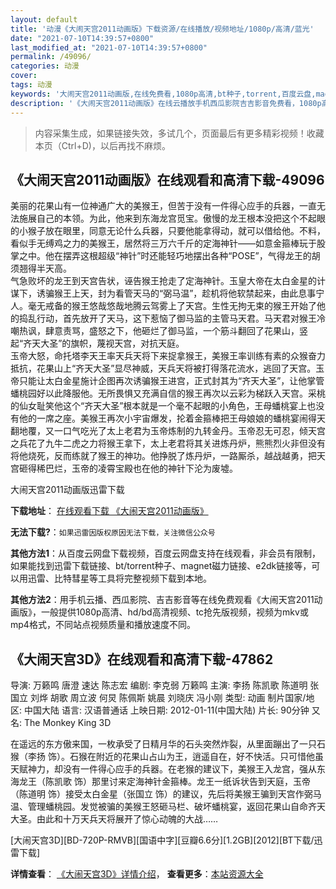 ```yaml
---
layout: default
title: '动漫《大闹天宫2011动画版》下载资源/在线播放/视频地址/1080p/高清/蓝光'
date: "2021-07-10T14:39:57+0800"
last_modified_at: "2021-07-10T14:39:57+0800"
permalink: /49096/
categories: 动漫
cover:
tags: 动漫
keywords: '大闹天宫2011动画版,在线免费看,1080p高清,bt种子,torrent,百度云盘,magnet,磁力链,迅雷下载资源'
description: '《大闹天宫2011动画版》在线云播放手机西瓜影院吉吉影音免费看，1080p高清bd/hd未删减完整版和tc抢先枪版，mkv/mp4格式，附带bt/torrent种子、magnet/磁力链、百度云盘、网盘资源迅雷下载链接'
---
```


>内容采集生成，如果链接失效，多试几个，页面最后有更多精彩视频！收藏本页（Ctrl+D)，以后再找不麻烦。


## 《大闹天宫2011动画版》在线观看和高清下载-49096

美丽的花果山有一位神通广大的美猴王，但苦于没有一件得心应手的兵器，一直无法施展自己的本领。为此，他来到东海龙宫觅宝。傲慢的龙王根本没把这个不起眼的小猴子放在眼里，同意无论什么兵器，只要他能拿得动，就可以借给他。不料，看似手无缚鸡之力的美猴王，居然将三万六千斤的定海神针——如意金箍棒玩于股掌之中。他在摆弄这根超级&ldquo;神针”时还能轻巧地摆出各种“POSE”，气得龙王的胡须翘得半天高。<br /> 气急败坏的龙王到天宫告状，诬告猴王抢走了定海神针。玉皇大帝在太白金星的计谋下，诱骗猴王上天，封为看管天马的&ldquo;弼马温&rdquo;，趁机将他软禁起来，由此息事宁人。毫无戒备的猴王悠哉悠哉地腾云驾雾上了天宫。生性无拘无束的猴王开始了他的捣乱行动，首先放开了天马，这下惹恼了御马监的主管马天君。马天君对猴王冷嘲热讽，肆意责骂，盛怒之下，他砸烂了御马监，一个筋斗翻回了花果山，竖起“齐天大圣”的旗帜，蔑视天宫，对抗天庭。<br /> 玉帝大怒，命托塔李天王率天兵天将下来捉拿猴王，美猴王率训练有素的众猴奋力抵抗，花果山上“齐天大圣”显尽神威，天兵天将被打得落花流水，逃回了天宫。玉帝只能让太白金星施计企图再次诱骗猴王进宫，正式封其为“齐天大圣”，让他掌管蟠桃园好以此降服他。无所畏惧又充满自信的猴王再次以云彩为梯跃入天宫。采桃的仙女耻笑他这个&ldquo;齐天大圣”根本就是一个毫不起眼的小角色，王母蟠桃宴上也没有他的一席之座。美猴王再次小宇宙爆发，抡着金箍棒把王母娘娘的蟠桃宴闹得天翻地覆，又一口气吃光了太上老君为玉帝炼制的九转金丹。玉帝忍无可忍，倾天宫之兵花了九牛二虎之力将猴王拿下，太上老君将其关进炼丹炉，熊熊烈火非但没有将他烧死，反而练就了猴王的神功。他挣脱了炼丹炉，一路厮杀，越战越勇，把天宫砸得稀巴烂，玉帝的凌霄宝殿也在他的神针下沦为废墟。


大闹天宫2011动画版迅雷下载

**下载地址**： [在线观看下载 《大闹天宫2011动画版》](https://www.993dy.com//vod-detail-id-4514.html) 


**无法下载?**：`如果迅雷因版权原因无法下载，关注微信公众号 `

**其他方法1**：从百度云网盘下载视频，百度云网盘支持在线观看，非会员有限制，如果能找到迅雷下载链接、bt/torrent种子、magnet磁力链接、e2dk链接等，可以用迅雷、比特彗星等工具将完整视频下载到本地。

**其他方法2**：用手机云播、西瓜影院、吉吉影音等在线免费观看《大闹天宫2011动画版》，一般提供1080p高清、hd/bd高清视频、tc抢先版视频，视频为mkv或mp4格式，不同站点视频质量和播放速度不同。


## 《大闹天宫3D》在线观看和高清下载-47862

导演: 万籁鸣 唐澄 速达 陈志宏 编剧: 李克弱 万籁鸣 主演: 李扬 陈凯歌 陈道明 张国立 刘烨 胡歌 周立波 何炅 陈佩斯 姚晨 刘晓庆 冯小刚 类型: 动画 制片国家/地区: 中国大陆 语言: 汉语普通话 上映日期: 2012-01-11(中国大陆) 片长: 90分钟 又名: The Monkey King 3D

在遥远的东方傲来国，一枚承受了日精月华的石头突然炸裂，从里面蹦出了一只石猴（李扬 饰）。石猴在附近的花果山占山为王，逍遥自在，好不快活。只可惜他虽天赋神力，却没有一件得心应手的兵器。在老猴的建议下，美猴王入龙宫，强从东海龙王（陈凯歌 饰）那里讨来定海神针金箍棒。龙王一纸诉状告到天庭，玉帝（陈道明 饰）接受太白金星（张国立 饰）的建议，先后将美猴王骗到天宫作弼马温、管理蟠桃园。发觉被骗的美猴王怒砸马栏、破坏蟠桃宴，返回花果山自命齐天大圣。由此和十万天兵天将展开了惊心动魄的大战……


[大闹天宫3D][BD-720P-RMVB][国语中字][豆瓣6.6分][1.2GB][2012][BT下载/迅雷下载]

**详情查看**： [《大闹天宫3D》详情介绍](/movie/47862/)， **查看更多**：[本站资源大全](/movie/t/all/)

